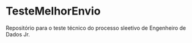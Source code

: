 # TesteMelhorEnvio
Repositório para o teste técnico do processo sleetivo de Engenheiro de Dados Jr.
